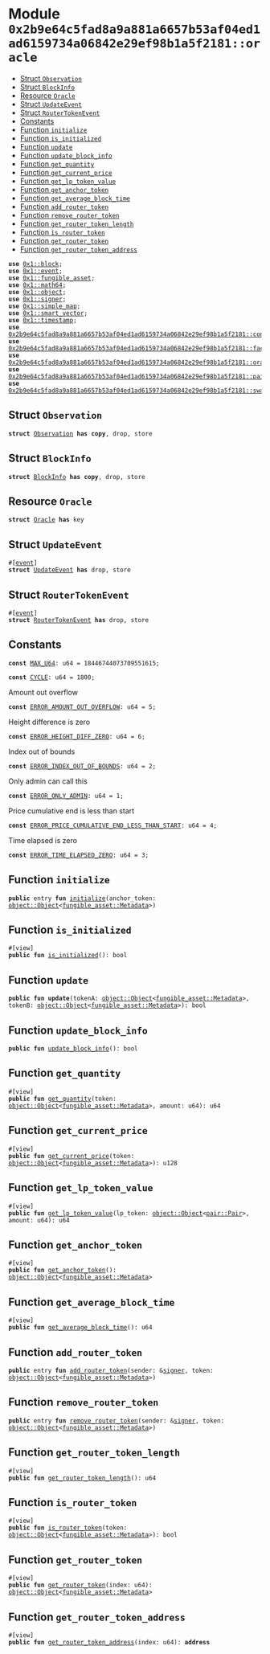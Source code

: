 
<a id="0x2b9e64c5fad8a9a881a6657b53af04ed1ad6159734a06842e29ef98b1a5f2181_oracle"></a>

# Module `0x2b9e64c5fad8a9a881a6657b53af04ed1ad6159734a06842e29ef98b1a5f2181::oracle`



-  [Struct `Observation`](#0x2b9e64c5fad8a9a881a6657b53af04ed1ad6159734a06842e29ef98b1a5f2181_oracle_Observation)
-  [Struct `BlockInfo`](#0x2b9e64c5fad8a9a881a6657b53af04ed1ad6159734a06842e29ef98b1a5f2181_oracle_BlockInfo)
-  [Resource `Oracle`](#0x2b9e64c5fad8a9a881a6657b53af04ed1ad6159734a06842e29ef98b1a5f2181_oracle_Oracle)
-  [Struct `UpdateEvent`](#0x2b9e64c5fad8a9a881a6657b53af04ed1ad6159734a06842e29ef98b1a5f2181_oracle_UpdateEvent)
-  [Struct `RouterTokenEvent`](#0x2b9e64c5fad8a9a881a6657b53af04ed1ad6159734a06842e29ef98b1a5f2181_oracle_RouterTokenEvent)
-  [Constants](#@Constants_0)
-  [Function `initialize`](#0x2b9e64c5fad8a9a881a6657b53af04ed1ad6159734a06842e29ef98b1a5f2181_oracle_initialize)
-  [Function `is_initialized`](#0x2b9e64c5fad8a9a881a6657b53af04ed1ad6159734a06842e29ef98b1a5f2181_oracle_is_initialized)
-  [Function `update`](#0x2b9e64c5fad8a9a881a6657b53af04ed1ad6159734a06842e29ef98b1a5f2181_oracle_update)
-  [Function `update_block_info`](#0x2b9e64c5fad8a9a881a6657b53af04ed1ad6159734a06842e29ef98b1a5f2181_oracle_update_block_info)
-  [Function `get_quantity`](#0x2b9e64c5fad8a9a881a6657b53af04ed1ad6159734a06842e29ef98b1a5f2181_oracle_get_quantity)
-  [Function `get_current_price`](#0x2b9e64c5fad8a9a881a6657b53af04ed1ad6159734a06842e29ef98b1a5f2181_oracle_get_current_price)
-  [Function `get_lp_token_value`](#0x2b9e64c5fad8a9a881a6657b53af04ed1ad6159734a06842e29ef98b1a5f2181_oracle_get_lp_token_value)
-  [Function `get_anchor_token`](#0x2b9e64c5fad8a9a881a6657b53af04ed1ad6159734a06842e29ef98b1a5f2181_oracle_get_anchor_token)
-  [Function `get_average_block_time`](#0x2b9e64c5fad8a9a881a6657b53af04ed1ad6159734a06842e29ef98b1a5f2181_oracle_get_average_block_time)
-  [Function `add_router_token`](#0x2b9e64c5fad8a9a881a6657b53af04ed1ad6159734a06842e29ef98b1a5f2181_oracle_add_router_token)
-  [Function `remove_router_token`](#0x2b9e64c5fad8a9a881a6657b53af04ed1ad6159734a06842e29ef98b1a5f2181_oracle_remove_router_token)
-  [Function `get_router_token_length`](#0x2b9e64c5fad8a9a881a6657b53af04ed1ad6159734a06842e29ef98b1a5f2181_oracle_get_router_token_length)
-  [Function `is_router_token`](#0x2b9e64c5fad8a9a881a6657b53af04ed1ad6159734a06842e29ef98b1a5f2181_oracle_is_router_token)
-  [Function `get_router_token`](#0x2b9e64c5fad8a9a881a6657b53af04ed1ad6159734a06842e29ef98b1a5f2181_oracle_get_router_token)
-  [Function `get_router_token_address`](#0x2b9e64c5fad8a9a881a6657b53af04ed1ad6159734a06842e29ef98b1a5f2181_oracle_get_router_token_address)


<pre><code><b>use</b> <a href="">0x1::block</a>;
<b>use</b> <a href="">0x1::event</a>;
<b>use</b> <a href="">0x1::fungible_asset</a>;
<b>use</b> <a href="">0x1::math64</a>;
<b>use</b> <a href="">0x1::object</a>;
<b>use</b> <a href="">0x1::signer</a>;
<b>use</b> <a href="">0x1::simple_map</a>;
<b>use</b> <a href="">0x1::smart_vector</a>;
<b>use</b> <a href="">0x1::timestamp</a>;
<b>use</b> <a href="controller.md#0x2b9e64c5fad8a9a881a6657b53af04ed1ad6159734a06842e29ef98b1a5f2181_controller">0x2b9e64c5fad8a9a881a6657b53af04ed1ad6159734a06842e29ef98b1a5f2181::controller</a>;
<b>use</b> <a href="factory.md#0x2b9e64c5fad8a9a881a6657b53af04ed1ad6159734a06842e29ef98b1a5f2181_factory">0x2b9e64c5fad8a9a881a6657b53af04ed1ad6159734a06842e29ef98b1a5f2181::factory</a>;
<b>use</b> <a href="oracle_library.md#0x2b9e64c5fad8a9a881a6657b53af04ed1ad6159734a06842e29ef98b1a5f2181_oracle_library">0x2b9e64c5fad8a9a881a6657b53af04ed1ad6159734a06842e29ef98b1a5f2181::oracle_library</a>;
<b>use</b> <a href="pair.md#0x2b9e64c5fad8a9a881a6657b53af04ed1ad6159734a06842e29ef98b1a5f2181_pair">0x2b9e64c5fad8a9a881a6657b53af04ed1ad6159734a06842e29ef98b1a5f2181::pair</a>;
<b>use</b> <a href="swap_library.md#0x2b9e64c5fad8a9a881a6657b53af04ed1ad6159734a06842e29ef98b1a5f2181_swap_library">0x2b9e64c5fad8a9a881a6657b53af04ed1ad6159734a06842e29ef98b1a5f2181::swap_library</a>;
</code></pre>



<a id="0x2b9e64c5fad8a9a881a6657b53af04ed1ad6159734a06842e29ef98b1a5f2181_oracle_Observation"></a>

## Struct `Observation`



<pre><code><b>struct</b> <a href="oracle.md#0x2b9e64c5fad8a9a881a6657b53af04ed1ad6159734a06842e29ef98b1a5f2181_oracle_Observation">Observation</a> <b>has</b> <b>copy</b>, drop, store
</code></pre>



<a id="0x2b9e64c5fad8a9a881a6657b53af04ed1ad6159734a06842e29ef98b1a5f2181_oracle_BlockInfo"></a>

## Struct `BlockInfo`



<pre><code><b>struct</b> <a href="oracle.md#0x2b9e64c5fad8a9a881a6657b53af04ed1ad6159734a06842e29ef98b1a5f2181_oracle_BlockInfo">BlockInfo</a> <b>has</b> <b>copy</b>, drop, store
</code></pre>



<a id="0x2b9e64c5fad8a9a881a6657b53af04ed1ad6159734a06842e29ef98b1a5f2181_oracle_Oracle"></a>

## Resource `Oracle`



<pre><code><b>struct</b> <a href="oracle.md#0x2b9e64c5fad8a9a881a6657b53af04ed1ad6159734a06842e29ef98b1a5f2181_oracle_Oracle">Oracle</a> <b>has</b> key
</code></pre>



<a id="0x2b9e64c5fad8a9a881a6657b53af04ed1ad6159734a06842e29ef98b1a5f2181_oracle_UpdateEvent"></a>

## Struct `UpdateEvent`



<pre><code>#[<a href="">event</a>]
<b>struct</b> <a href="oracle.md#0x2b9e64c5fad8a9a881a6657b53af04ed1ad6159734a06842e29ef98b1a5f2181_oracle_UpdateEvent">UpdateEvent</a> <b>has</b> drop, store
</code></pre>



<a id="0x2b9e64c5fad8a9a881a6657b53af04ed1ad6159734a06842e29ef98b1a5f2181_oracle_RouterTokenEvent"></a>

## Struct `RouterTokenEvent`



<pre><code>#[<a href="">event</a>]
<b>struct</b> <a href="oracle.md#0x2b9e64c5fad8a9a881a6657b53af04ed1ad6159734a06842e29ef98b1a5f2181_oracle_RouterTokenEvent">RouterTokenEvent</a> <b>has</b> drop, store
</code></pre>



<a id="@Constants_0"></a>

## Constants


<a id="0x2b9e64c5fad8a9a881a6657b53af04ed1ad6159734a06842e29ef98b1a5f2181_oracle_MAX_U64"></a>



<pre><code><b>const</b> <a href="oracle.md#0x2b9e64c5fad8a9a881a6657b53af04ed1ad6159734a06842e29ef98b1a5f2181_oracle_MAX_U64">MAX_U64</a>: u64 = 18446744073709551615;
</code></pre>



<a id="0x2b9e64c5fad8a9a881a6657b53af04ed1ad6159734a06842e29ef98b1a5f2181_oracle_CYCLE"></a>



<pre><code><b>const</b> <a href="oracle.md#0x2b9e64c5fad8a9a881a6657b53af04ed1ad6159734a06842e29ef98b1a5f2181_oracle_CYCLE">CYCLE</a>: u64 = 1800;
</code></pre>



<a id="0x2b9e64c5fad8a9a881a6657b53af04ed1ad6159734a06842e29ef98b1a5f2181_oracle_ERROR_AMOUNT_OUT_OVERFLOW"></a>

Amount out overflow


<pre><code><b>const</b> <a href="oracle.md#0x2b9e64c5fad8a9a881a6657b53af04ed1ad6159734a06842e29ef98b1a5f2181_oracle_ERROR_AMOUNT_OUT_OVERFLOW">ERROR_AMOUNT_OUT_OVERFLOW</a>: u64 = 5;
</code></pre>



<a id="0x2b9e64c5fad8a9a881a6657b53af04ed1ad6159734a06842e29ef98b1a5f2181_oracle_ERROR_HEIGHT_DIFF_ZERO"></a>

Height difference is zero


<pre><code><b>const</b> <a href="oracle.md#0x2b9e64c5fad8a9a881a6657b53af04ed1ad6159734a06842e29ef98b1a5f2181_oracle_ERROR_HEIGHT_DIFF_ZERO">ERROR_HEIGHT_DIFF_ZERO</a>: u64 = 6;
</code></pre>



<a id="0x2b9e64c5fad8a9a881a6657b53af04ed1ad6159734a06842e29ef98b1a5f2181_oracle_ERROR_INDEX_OUT_OF_BOUNDS"></a>

Index out of bounds


<pre><code><b>const</b> <a href="oracle.md#0x2b9e64c5fad8a9a881a6657b53af04ed1ad6159734a06842e29ef98b1a5f2181_oracle_ERROR_INDEX_OUT_OF_BOUNDS">ERROR_INDEX_OUT_OF_BOUNDS</a>: u64 = 2;
</code></pre>



<a id="0x2b9e64c5fad8a9a881a6657b53af04ed1ad6159734a06842e29ef98b1a5f2181_oracle_ERROR_ONLY_ADMIN"></a>

Only admin can call this


<pre><code><b>const</b> <a href="oracle.md#0x2b9e64c5fad8a9a881a6657b53af04ed1ad6159734a06842e29ef98b1a5f2181_oracle_ERROR_ONLY_ADMIN">ERROR_ONLY_ADMIN</a>: u64 = 1;
</code></pre>



<a id="0x2b9e64c5fad8a9a881a6657b53af04ed1ad6159734a06842e29ef98b1a5f2181_oracle_ERROR_PRICE_CUMULATIVE_END_LESS_THAN_START"></a>

Price cumulative end is less than start


<pre><code><b>const</b> <a href="oracle.md#0x2b9e64c5fad8a9a881a6657b53af04ed1ad6159734a06842e29ef98b1a5f2181_oracle_ERROR_PRICE_CUMULATIVE_END_LESS_THAN_START">ERROR_PRICE_CUMULATIVE_END_LESS_THAN_START</a>: u64 = 4;
</code></pre>



<a id="0x2b9e64c5fad8a9a881a6657b53af04ed1ad6159734a06842e29ef98b1a5f2181_oracle_ERROR_TIME_ELAPSED_ZERO"></a>

Time elapsed is zero


<pre><code><b>const</b> <a href="oracle.md#0x2b9e64c5fad8a9a881a6657b53af04ed1ad6159734a06842e29ef98b1a5f2181_oracle_ERROR_TIME_ELAPSED_ZERO">ERROR_TIME_ELAPSED_ZERO</a>: u64 = 3;
</code></pre>



<a id="0x2b9e64c5fad8a9a881a6657b53af04ed1ad6159734a06842e29ef98b1a5f2181_oracle_initialize"></a>

## Function `initialize`



<pre><code><b>public</b> entry <b>fun</b> <a href="oracle.md#0x2b9e64c5fad8a9a881a6657b53af04ed1ad6159734a06842e29ef98b1a5f2181_oracle_initialize">initialize</a>(anchor_token: <a href="_Object">object::Object</a>&lt;<a href="_Metadata">fungible_asset::Metadata</a>&gt;)
</code></pre>



<a id="0x2b9e64c5fad8a9a881a6657b53af04ed1ad6159734a06842e29ef98b1a5f2181_oracle_is_initialized"></a>

## Function `is_initialized`



<pre><code>#[view]
<b>public</b> <b>fun</b> <a href="oracle.md#0x2b9e64c5fad8a9a881a6657b53af04ed1ad6159734a06842e29ef98b1a5f2181_oracle_is_initialized">is_initialized</a>(): bool
</code></pre>



<a id="0x2b9e64c5fad8a9a881a6657b53af04ed1ad6159734a06842e29ef98b1a5f2181_oracle_update"></a>

## Function `update`



<pre><code><b>public</b> <b>fun</b> <b>update</b>(tokenA: <a href="_Object">object::Object</a>&lt;<a href="_Metadata">fungible_asset::Metadata</a>&gt;, tokenB: <a href="_Object">object::Object</a>&lt;<a href="_Metadata">fungible_asset::Metadata</a>&gt;): bool
</code></pre>



<a id="0x2b9e64c5fad8a9a881a6657b53af04ed1ad6159734a06842e29ef98b1a5f2181_oracle_update_block_info"></a>

## Function `update_block_info`



<pre><code><b>public</b> <b>fun</b> <a href="oracle.md#0x2b9e64c5fad8a9a881a6657b53af04ed1ad6159734a06842e29ef98b1a5f2181_oracle_update_block_info">update_block_info</a>(): bool
</code></pre>



<a id="0x2b9e64c5fad8a9a881a6657b53af04ed1ad6159734a06842e29ef98b1a5f2181_oracle_get_quantity"></a>

## Function `get_quantity`



<pre><code>#[view]
<b>public</b> <b>fun</b> <a href="oracle.md#0x2b9e64c5fad8a9a881a6657b53af04ed1ad6159734a06842e29ef98b1a5f2181_oracle_get_quantity">get_quantity</a>(token: <a href="_Object">object::Object</a>&lt;<a href="_Metadata">fungible_asset::Metadata</a>&gt;, amount: u64): u64
</code></pre>



<a id="0x2b9e64c5fad8a9a881a6657b53af04ed1ad6159734a06842e29ef98b1a5f2181_oracle_get_current_price"></a>

## Function `get_current_price`



<pre><code>#[view]
<b>public</b> <b>fun</b> <a href="oracle.md#0x2b9e64c5fad8a9a881a6657b53af04ed1ad6159734a06842e29ef98b1a5f2181_oracle_get_current_price">get_current_price</a>(token: <a href="_Object">object::Object</a>&lt;<a href="_Metadata">fungible_asset::Metadata</a>&gt;): u128
</code></pre>



<a id="0x2b9e64c5fad8a9a881a6657b53af04ed1ad6159734a06842e29ef98b1a5f2181_oracle_get_lp_token_value"></a>

## Function `get_lp_token_value`



<pre><code>#[view]
<b>public</b> <b>fun</b> <a href="oracle.md#0x2b9e64c5fad8a9a881a6657b53af04ed1ad6159734a06842e29ef98b1a5f2181_oracle_get_lp_token_value">get_lp_token_value</a>(lp_token: <a href="_Object">object::Object</a>&lt;<a href="pair.md#0x2b9e64c5fad8a9a881a6657b53af04ed1ad6159734a06842e29ef98b1a5f2181_pair_Pair">pair::Pair</a>&gt;, amount: u64): u64
</code></pre>



<a id="0x2b9e64c5fad8a9a881a6657b53af04ed1ad6159734a06842e29ef98b1a5f2181_oracle_get_anchor_token"></a>

## Function `get_anchor_token`



<pre><code>#[view]
<b>public</b> <b>fun</b> <a href="oracle.md#0x2b9e64c5fad8a9a881a6657b53af04ed1ad6159734a06842e29ef98b1a5f2181_oracle_get_anchor_token">get_anchor_token</a>(): <a href="_Object">object::Object</a>&lt;<a href="_Metadata">fungible_asset::Metadata</a>&gt;
</code></pre>



<a id="0x2b9e64c5fad8a9a881a6657b53af04ed1ad6159734a06842e29ef98b1a5f2181_oracle_get_average_block_time"></a>

## Function `get_average_block_time`



<pre><code>#[view]
<b>public</b> <b>fun</b> <a href="oracle.md#0x2b9e64c5fad8a9a881a6657b53af04ed1ad6159734a06842e29ef98b1a5f2181_oracle_get_average_block_time">get_average_block_time</a>(): u64
</code></pre>



<a id="0x2b9e64c5fad8a9a881a6657b53af04ed1ad6159734a06842e29ef98b1a5f2181_oracle_add_router_token"></a>

## Function `add_router_token`



<pre><code><b>public</b> entry <b>fun</b> <a href="oracle.md#0x2b9e64c5fad8a9a881a6657b53af04ed1ad6159734a06842e29ef98b1a5f2181_oracle_add_router_token">add_router_token</a>(sender: &<a href="">signer</a>, token: <a href="_Object">object::Object</a>&lt;<a href="_Metadata">fungible_asset::Metadata</a>&gt;)
</code></pre>



<a id="0x2b9e64c5fad8a9a881a6657b53af04ed1ad6159734a06842e29ef98b1a5f2181_oracle_remove_router_token"></a>

## Function `remove_router_token`



<pre><code><b>public</b> entry <b>fun</b> <a href="oracle.md#0x2b9e64c5fad8a9a881a6657b53af04ed1ad6159734a06842e29ef98b1a5f2181_oracle_remove_router_token">remove_router_token</a>(sender: &<a href="">signer</a>, token: <a href="_Object">object::Object</a>&lt;<a href="_Metadata">fungible_asset::Metadata</a>&gt;)
</code></pre>



<a id="0x2b9e64c5fad8a9a881a6657b53af04ed1ad6159734a06842e29ef98b1a5f2181_oracle_get_router_token_length"></a>

## Function `get_router_token_length`



<pre><code>#[view]
<b>public</b> <b>fun</b> <a href="oracle.md#0x2b9e64c5fad8a9a881a6657b53af04ed1ad6159734a06842e29ef98b1a5f2181_oracle_get_router_token_length">get_router_token_length</a>(): u64
</code></pre>



<a id="0x2b9e64c5fad8a9a881a6657b53af04ed1ad6159734a06842e29ef98b1a5f2181_oracle_is_router_token"></a>

## Function `is_router_token`



<pre><code>#[view]
<b>public</b> <b>fun</b> <a href="oracle.md#0x2b9e64c5fad8a9a881a6657b53af04ed1ad6159734a06842e29ef98b1a5f2181_oracle_is_router_token">is_router_token</a>(token: <a href="_Object">object::Object</a>&lt;<a href="_Metadata">fungible_asset::Metadata</a>&gt;): bool
</code></pre>



<a id="0x2b9e64c5fad8a9a881a6657b53af04ed1ad6159734a06842e29ef98b1a5f2181_oracle_get_router_token"></a>

## Function `get_router_token`



<pre><code>#[view]
<b>public</b> <b>fun</b> <a href="oracle.md#0x2b9e64c5fad8a9a881a6657b53af04ed1ad6159734a06842e29ef98b1a5f2181_oracle_get_router_token">get_router_token</a>(index: u64): <a href="_Object">object::Object</a>&lt;<a href="_Metadata">fungible_asset::Metadata</a>&gt;
</code></pre>



<a id="0x2b9e64c5fad8a9a881a6657b53af04ed1ad6159734a06842e29ef98b1a5f2181_oracle_get_router_token_address"></a>

## Function `get_router_token_address`



<pre><code>#[view]
<b>public</b> <b>fun</b> <a href="oracle.md#0x2b9e64c5fad8a9a881a6657b53af04ed1ad6159734a06842e29ef98b1a5f2181_oracle_get_router_token_address">get_router_token_address</a>(index: u64): <b>address</b>
</code></pre>
